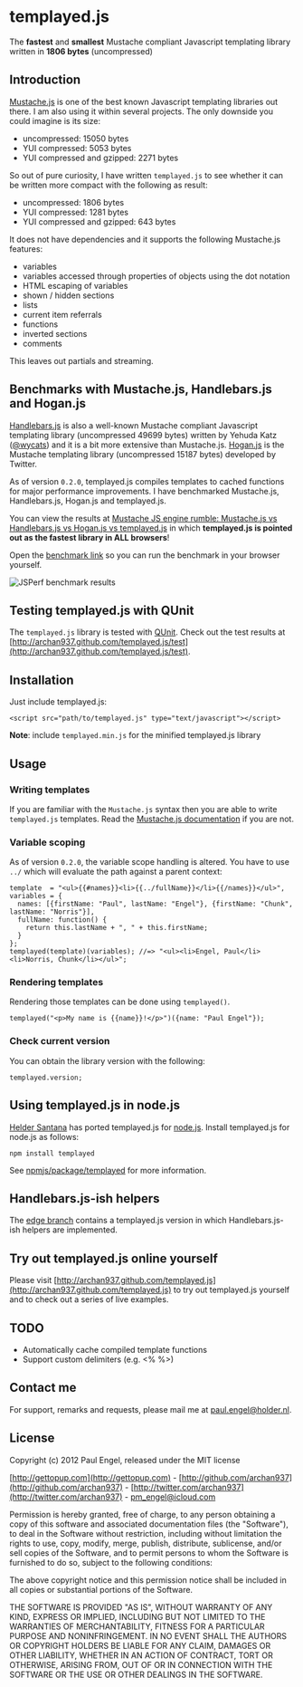 # templayed.js

The **fastest** and **smallest** Mustache compliant Javascript templating library written in **1806 bytes** (uncompressed)

## Introduction

[Mustache.js](https://github.com/janl/mustache.js) is one of the best known Javascript templating libraries out there. I am also using it within several projects. The only downside you could imagine is its size:

* uncompressed: 15050 bytes
* YUI compressed: 5053 bytes
* YUI compressed and gzipped: 2271 bytes

So out of pure curiosity, I have written `templayed.js` to see whether it can be written more compact with the following as result:

* uncompressed: 1806 bytes
* YUI compressed: 1281 bytes
* YUI compressed and gzipped: 643 bytes

It does not have dependencies and it supports the following Mustache.js features:

* variables
* variables accessed through properties of objects using the dot notation
* HTML escaping of variables
* shown / hidden sections
* lists
* current item referrals
* functions
* inverted sections
* comments

This leaves out partials and streaming.

## Benchmarks with Mustache.js, Handlebars.js and Hogan.js

[Handlebars.js](http://handlebarsjs.com) is also a well-known Mustache compliant Javascript templating library (uncompressed 49699 bytes) written by Yehuda Katz ([@wycats](https://github.com/wycats)) and it is a bit more extensive than Mustache.js. [Hogan.js](http://twitter.github.com/hogan.js) is the Mustache templating library (uncompressed 15187 bytes) developed by Twitter.

As of version `0.2.0`, templayed.js compiles templates to cached functions for major performance improvements. I have benchmarked Mustache.js, Handlebars.js, Hogan.js and templayed.js.

You can view the results at [Mustache JS engine rumble: Mustache.js vs Handlebars.js vs Hogan.js vs templayed.js](http://jsperf.com/mustache-compliant-libraries/7) in which **templayed.js is pointed out as the fastest library in ALL browsers**!

Open the [benchmark link](http://jsperf.com/mustache-compliant-libraries/7) so you can run the benchmark in your browser yourself.

![JSPerf benchmark results](https://raw.github.com/archan937/templayed.js/master/demo/assets/jsperf-benchmarks.png)

## Testing templayed.js with QUnit

The `templayed.js` library is tested with [QUnit](http://qunitjs.com). Check out the test results at [http://archan937.github.com/templayed.js/test](http://archan937.github.com/templayed.js/test).

## Installation

Just include templayed.js:

    <script src="path/to/templayed.js" type="text/javascript"></script>

**Note**: include `templayed.min.js` for the minified templayed.js library

## Usage

### Writing templates

If you are familiar with the `Mustache.js` syntax then you are able to write `templayed.js` templates. Read the [Mustache.js documentation](https://github.com/janl/mustache.js) if you are not.

### Variable scoping

As of version `0.2.0`, the variable scope handling is altered. You have to use `../` which will evaluate the path against a parent context:

    template  = "<ul>{{#names}}<li>{{../fullName}}</li>{{/names}}</ul>",
    variables = {
      names: [{firstName: "Paul", lastName: "Engel"}, {firstName: "Chunk", lastName: "Norris"}],
      fullName: function() {
        return this.lastName + ", " + this.firstName;
      }
    };
    templayed(template)(variables); //=> "<ul><li>Engel, Paul</li><li>Norris, Chunk</li></ul>";

### Rendering templates

Rendering those templates can be done using `templayed()`.

    templayed("<p>My name is {{name}}!</p>")({name: "Paul Engel"});

### Check current version

You can obtain the library version with the following:

    templayed.version;

## Using templayed.js in node.js

[Helder Santana](https://github.com/heldr) has ported templayed.js for [node.js](http://nodejs.org). Install templayed.js for node.js as follows:

    npm install templayed

See [npmjs/package/templayed](https://npmjs.org/package/templayed) for more information.

## Handlebars.js-ish helpers

The [edge branch](https://github.com/archan937/templayed.js/tree/edge) contains a templayed.js version in which Handlebars.js-ish helpers are implemented.

## Try out templayed.js online yourself

Please visit [http://archan937.github.com/templayed.js](http://archan937.github.com/templayed.js) to try out templayed.js yourself and to check out a series of live examples.

## TODO

* Automatically cache compiled template functions
* Support custom delimiters (e.g. <% %>)

## Contact me

For support, remarks and requests, please mail me at [paul.engel@holder.nl](mailto:paul.engel@holder.nl).

## License

Copyright (c) 2012 Paul Engel, released under the MIT license

[http://gettopup.com](http://gettopup.com) - [http://github.com/archan937](http://github.com/archan937) - [http://twitter.com/archan937](http://twitter.com/archan937) - [pm_engel@icloud.com](mailto:pm_engel@icloud.com)

Permission is hereby granted, free of charge, to any person obtaining a copy of this software and associated documentation files (the "Software"), to deal in the Software without restriction, including without limitation the rights to use, copy, modify, merge, publish, distribute, sublicense, and/or sell copies of the Software, and to permit persons to whom the Software is furnished to do so, subject to the following conditions:

The above copyright notice and this permission notice shall be included in all copies or substantial portions of the Software.

THE SOFTWARE IS PROVIDED "AS IS", WITHOUT WARRANTY OF ANY KIND, EXPRESS OR IMPLIED, INCLUDING BUT NOT LIMITED TO THE WARRANTIES OF MERCHANTABILITY, FITNESS FOR A PARTICULAR PURPOSE AND NONINFRINGEMENT. IN NO EVENT SHALL THE AUTHORS OR COPYRIGHT HOLDERS BE LIABLE FOR ANY CLAIM, DAMAGES OR OTHER LIABILITY, WHETHER IN AN ACTION OF CONTRACT, TORT OR OTHERWISE, ARISING FROM, OUT OF OR IN CONNECTION WITH THE SOFTWARE OR THE USE OR OTHER DEALINGS IN THE SOFTWARE.
